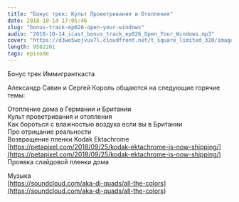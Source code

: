 ```yaml
---
title: "Бонус трек: Культ Проветривания и Отопления"
date: 2018-10-14 17:05:46
slug: "bonus-track-ep026-open-your-windows"
audio: "2018-10-14_icast_bonus_track_ep026_Open_Your_Windows.mp3"
cover: "https://d3wo5wojvuv7l.cloudfront.net/t_square_limited_320/images.spreaker.com/original/d20daaa729fc8cae11f6717f5c961b50.jpg"
length: 9582201
tags: episode
---
```

Бонус трек Иммигранткаста  
  
Александр Савин и Сергей Король общаются на следующие горячие темы:  
  
Отопление дома в Германии и Британии  
Культ проветривания и отопления  
Как бороться с влажностью воздуха если вы в Британии  
Про отрицание реальности  
Возвращение пленки Kodak Ektachrome [https://petapixel.com/2018/09/25/kodak-ektachrome-is-now-shipping/](https://petapixel.com/2018/09/25/kodak-ektachrome-is-now-shipping/)  
Проявка слайдовой пленки дома  
  
Музыка  
[https://soundcloud.com/aka-dj-quads/all-the-colors](https://soundcloud.com/aka-dj-quads/all-the-colors)
